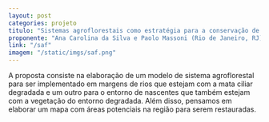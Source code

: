 ```yaml
---
layout: post
categories: projeto
titulo: "Sistemas agroflorestais como estratégia para a conservação de matas ciliares e nascentes"
proponente: "Ana Carolina da Silva e Paolo Massoni (Rio de Janeiro, RJ)"
link: "/saf"
imagem: "/static/imgs/saf.png"
---
```


A proposta consiste na elaboração de um modelo de sistema agroflorestal para ser implementado em margens de rios que estejam com a mata ciliar degradada e um outro para o entorno de nascentes que também estejam com a vegetação do entorno degradada. Além disso, pensamos em elaborar um mapa com áreas potenciais na região para serem restauradas.

